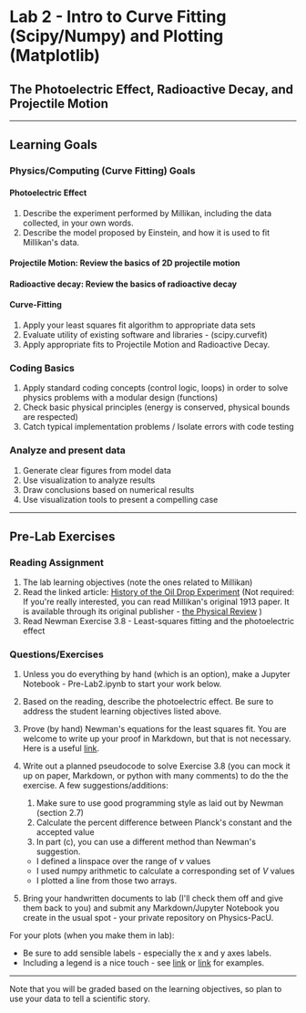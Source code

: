 # Lab 2 - Intro to Curve Fitting (Scipy/Numpy) and Plotting (Matplotlib)

##  The Photoelectric Effect, Radioactive Decay, and Projectile Motion
------------------------------------------------------------------------------------------------
## Learning Goals

### Physics/Computing (Curve Fitting) Goals

#### Photoelectric Effect
1.  Describe the experiment performed by Millikan, including the data collected, in your own words.
2.  Describe the model proposed by Einstein, and how it is used to fit Millikan's data.

#### Projectile Motion: Review the basics of 2D projectile motion 

#### Radioactive decay: Review the basics of radioactive decay 

#### Curve-Fitting 
1.  Apply your least squares fit algorithm to appropriate data sets
2.  Evaluate utility of existing software and libraries - (scipy.curvefit)
3.  Apply appropriate fits to Projectile Motion and Radioactive Decay.

### Coding Basics

1.  Apply standard coding concepts (control logic, loops) in order to solve physics problems with a modular design (functions)
2.  Check basic physical principles (energy is conserved, physical bounds are respected)
3.  Catch typical implementation problems / Isolate errors with code testing

### Analyze and present data
1. Generate clear figures from model data
2. Use visualization to analyze results
3. Draw conclusions based on numerical results
4. Use visualization tools to present a compelling case
------------------------------------------------------------------------------------------------

## Pre-Lab Exercises

### Reading Assignment
1.  The lab learning objectives (note the ones related to Millikan)
2.  Read the linked article: [History of the Oil Drop Experiment](https://www.aps.org/publications/apsnews/200608/history.cfm) (Not required: If you're really interested, you can read Millikan's original 1913 paper.  It is available through its original publisher - [the Physical Review](https://journals.aps.org/pr/abstract/10.1103/PhysRev.2.109) )
3.  Read Newman Exercise 3.8 - Least-squares fitting and the photoelectric effect 

### Questions/Exercises
1. Unless you do everything by hand (which is an option), make a Jupyter Notebook - Pre-Lab2.ipynb to start your work below.    

2. Based on the reading, describe the photoelectric effect.  Be sure to address the student learning objectives listed above.

3.  Prove (by hand) Newman's equations for the least squares fit.  You are welcome to write up your proof in Markdown, but that is not necessary.  Here is a useful [link](http://jupyter-notebook.readthedocs.io/en/stable/examples/Notebook/Typesetting%20Equations.html).

4.  Write out a planned pseudocode to solve Exercise 3.8 (you can mock it up on paper, Markdown, or python with many comments) to do the the exercise.  A few suggestions/additions:

    1.  Make sure to use good programming style as laid out by Newman (section 2.7)
    2.  Calculate the percent difference between Planck's constant and the accepted value
    3.  In part (c), you can use a different method than Newman's suggestion.  
      * I defined a linspace over the range of $\nu$ values
      * I used numpy arithmetic to calculate a corresponding set of $V$ values
      * I plotted a line from those two arrays.
      
5.  Bring your handwritten documents to lab (I'll check them off and give them back to you) and submit any Markdown/Jupyter Notebook you create in the usual spot - your private repository on Physics-PacU.

For your plots (when you make them in lab): 
*  Be sure to add sensible labels - especially the x and y axes labels.  
*  Including a legend is a nice touch - see [link](https://matplotlib.org/gallery/lines_bars_and_markers/scatter_with_legend.html#sphx-glr-gallery-lines-bars-and-markers-scatter-with-legend-py) or [link](https://matplotlib.org/gallery/text_labels_and_annotations/legend_demo.html#sphx-glr-gallery-text-labels-and-annotations-legend-demo-py) for examples.
------------------------------------------------------------------------------------------------
Note that you will be graded based on the learning objectives, so plan to use your data to tell a scientific story.
